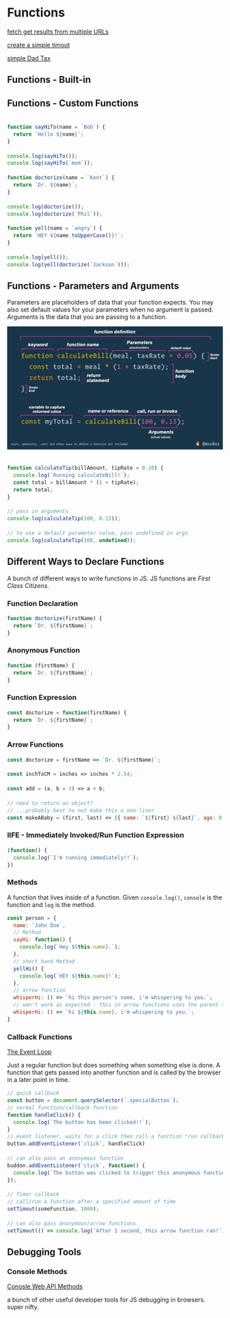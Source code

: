 # Functions

[fetch get results from multiple URLs](https://codepen.io/matthewselby/pen/xxGGjjx?editors=0011)

[create a simple timout](https://codepen.io/matthewselby/pen/WNvrZJa?editors=0011)

[simple Dad Tax](https://codepen.io/matthewselby/pen/dyPNoPp)

## Functions - Built-in

## Functions - Custom Functions

```js

function sayHiTo(name = `Bob`) {
  return `Hello ${name}`;
}

console.log(sayHiTo());
console.log(sayHiTo(`mom`));

function doctorize(name = `Kent`) {
  return `Dr. ${name}`;
}

console.log(doctorize());
console.log(doctorize(`Phil`));

function yell(name = `angry`) {
  return `HEY ${name.toUpperCase()}!`;
}

console.log(yell());
console.log(yell(doctorize(`Jackson`)));

```

## Functions - Parameters and Arguments

Parameters are placeholders of data that your function expects. You may also set default values for your parameters when no argument is passed. Arguments is the data that you are passing to a function.

![Function Cheat Sheet](../images/function-definition-cheat-sheet.jpg)

```js

function calculateTip(billAmount, tipRate = 0.20) {
  console.log(`Running calculateBill!`);
  const total = billAmount * (1 + tipRate);
  return total;
}

// pass in arguments
console.log(calculateTip(100, 0.13));

// to use a default parameter value, pass undefined in args
console.log(calculateTip(100, undefined));

```

## Different Ways to Declare Functions

A bunch of different ways to write functions in JS. JS functions are *First Class Citizens*.

### Function Declaration

```js
function doctorize(firstName) {
  return `Dr. ${firstName}`;
}
```

### Anonymous Function

```js
function (firstName) {
  return `Dr. ${firstName}`;
}
```

### Function Expression

```js
const doctorize = function(firstName) {
  return `Dr. ${firstName}`;
}
```

### Arrow Functions

```js
const doctorize = firstName => `Dr. ${firstName}`;

const inchToCM = inches => inches * 2.54;

const add = (a, b = 3) => a + b;

// need to return an object?
// ...probably best to not make this a one-liner
const makeABaby = (first, last) => ({ name: `${first} ${last}`, age: 0 });
```

### IIFE - Immediately Invoked/Run Function Expression

```js
(function() {
  console.log(`I'm running immediately!!`);
})
```

### Methods

A function that lives inside of a function. Given `console.log()`, `console` is the function and `log` is the method.

```js
const person = {
  name: `John Doe`,
  // Method
  sayHi: function() {
    console.log(`Hey ${this.name}.`);
  },
  // short hand Method
  yellHi() {
    console.log(`HEY ${this.name}!`);
  },
  // arrow function
  whisperHi: () => `hi this person's name, i'm whispering to you.`;
  // won't work as expected - this in arrow functions uses the parent scope instead of local scope
  whisperHi: () => `hi ${this.name}, i'm whispering to you.`;
}
```
### Callback Functions

[The Event Loop](https://dev.to/lydiahallie/javascript-visualized-event-loop-3dif)

Just a regular function but does something when something else is done. A function that gets passed into another function and is called by the browser in a later point in time.

```js
// quick callback
const button = document.querySelector(`.specialButton`);
// normal function/callback function
function handleClick() {
  console.log(`The button has been clicked!!`);
}
// event listener, waits for a click then call a function "run callback function"
button.addEventListener(`click`, handleClick)

// can also pass an anonymous function
buddon.addEventListener(`click`, function() {
  console.log(`The button was clicked to trigger this anonymous function!`);
});

// Timer callback
// call/run a function after a specified amount of time
setTimout(someFunction, 1000);

// can also pass anonymous/arrow functions
setTimout(() => console.log(`After 1 second, this arrow function ran!`);, 1000);
```

## Debugging Tools

### Console Methods

[Conosle Web API Methods](https://developer.mozilla.org/en-US/docs/Web/API/console)

a bunch of other useful developer tools for JS debugging in browsers. super nifty.
